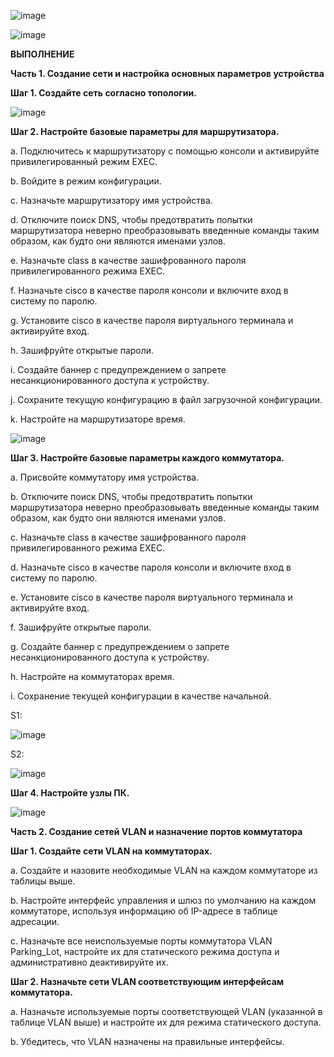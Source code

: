 ![image](https://github.com/user-attachments/assets/da74e786-6e48-4ef9-9c68-f3d3d76e8c4a)

![image](https://github.com/user-attachments/assets/8266257a-c211-465f-be6e-89f7548ffbe4)

**ВЫПОЛНЕНИЕ**

**Часть 1. Создание сети и настройка основных параметров устройства**

**Шаг 1. Создайте сеть согласно топологии.**

![image](https://github.com/user-attachments/assets/7d75daf8-f266-4a75-8c21-b51338654a5f)

**Шаг 2. Настройте базовые параметры для маршрутизатора.**

a.	Подключитесь к маршрутизатору с помощью консоли и активируйте привилегированный режим EXEC.

b.	Войдите в режим конфигурации.

c.	Назначьте маршрутизатору имя устройства.

d.	Отключите поиск DNS, чтобы предотвратить попытки маршрутизатора неверно преобразовывать введенные команды таким образом, как будто они являются именами узлов.

e.	Назначьте class в качестве зашифрованного пароля привилегированного режима EXEC.

f.	Назначьте cisco в качестве пароля консоли и включите вход в систему по паролю.

g.	Установите cisco в качестве пароля виртуального терминала и активируйте вход.

h.	Зашифруйте открытые пароли.

i.	Создайте баннер с предупреждением о запрете несанкционированного доступа к устройству.

j.	Сохраните текущую конфигурацию в файл загрузочной конфигурации.

k.	Настройте на маршрутизаторе время.

![image](https://github.com/user-attachments/assets/74a83446-ddb5-4885-83e1-8c2113883577)

**Шаг 3. Настройте базовые параметры каждого коммутатора.**

a.	Присвойте коммутатору имя устройства.

b.	Отключите поиск DNS, чтобы предотвратить попытки маршрутизатора неверно преобразовывать введенные команды таким образом, как будто они являются именами узлов.

c.	Назначьте class в качестве зашифрованного пароля привилегированного режима EXEC.

d.	Назначьте cisco в качестве пароля консоли и включите вход в систему по паролю.

e.	Установите cisco в качестве пароля виртуального терминала и активируйте вход.

f.	Зашифруйте открытые пароли.

g.	Создайте баннер с предупреждением о запрете несанкционированного доступа к устройству.

h.	Настройте на коммутаторах время.

i.	Сохранение текущей конфигурации в качестве начальной.

S1:

![image](https://github.com/user-attachments/assets/b3b1491c-ee1e-4c38-89ed-a3f31d807792)

S2:

![image](https://github.com/user-attachments/assets/a1f58f72-9f8d-4fcd-95a9-cd5e3e051bd9)

**Шаг 4. Настройте узлы ПК.**

![image](https://github.com/user-attachments/assets/1dd9d26d-d1ee-4e55-8308-5efed0d98855)

**Часть 2. Создание сетей VLAN и назначение портов коммутатора**

**Шаг 1. Создайте сети VLAN на коммутаторах.**

a.	Создайте и назовите необходимые VLAN на каждом коммутаторе из таблицы выше.

b.	Настройте интерфейс управления и шлюз по умолчанию на каждом коммутаторе, используя информацию об IP-адресе в таблице адресации. 

c.	Назначьте все неиспользуемые порты коммутатора VLAN Parking_Lot, настройте их для статического режима доступа и административно деактивируйте их.


**Шаг 2. Назначьте сети VLAN соответствующим интерфейсам коммутатора.**

a.	Назначьте используемые порты соответствующей VLAN (указанной в таблице VLAN выше) и настройте их для режима статического доступа.

b.	Убедитесь, что VLAN назначены на правильные интерфейсы.












